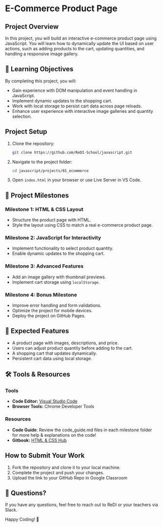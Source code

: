 # E-Commerce Product Page

## Project Overview
In this project, you will build an interactive e-commerce product page using JavaScript. You will learn how to dynamically update the UI based on user actions, such as adding products to the cart, updating quantities, and handling a responsive image gallery.

## 🎯 Learning Objectives
By completing this project, you will:
- Gain experience with DOM manipulation and event handling in JavaScript.
- Implement dynamic updates to the shopping cart.
- Work with local storage to persist cart data across page reloads.
- Enhance user experience with interactive image galleries and quantity selection.

## Project Setup
1. Clone the repository:
   ```sh
   git clone https://github.com/ReDI-School/javascript.git
   ```
2. Navigate to the project folder:
   ```sh
   cd javascript/projects/01_ecommerce
   ```
3. Open `index.html` in your browser or use Live Server in VS Code.

## 📅 Project Milestones

### Milestone 1: HTML & CSS Layout
- Structure the product page with HTML.
- Style the layout using CSS to match a real e-commerce product page.

### Milestone 2: JavaScript for Interactivity
- Implement functionality to select product quantity.
- Enable dynamic updates to the shopping cart.

### Milestone 3: Advanced Features
- Add an image gallery with thumbnail previews.
- Implement cart storage using `localStorage`.

### Milestone 4: Bonus Milestone
- Improve error handling and form validations.
- Optimize the project for mobile devices.
- Deploy the project on GitHub Pages.

## 🌟 Expected Features
- A product page with images, descriptions, and price.
- Users can adjust product quantity before adding to the cart.
- A shopping cart that updates dynamically.
- Persistent cart data using local storage.

## 🛠️ Tools & Resources

### Tools
- **Code Editor:** [Visual Studio Code](https://code.visualstudio.com/)
- **Browser Tools:** Chrome Developer Tools

### Resources
- **Code Guide**: Review the code_guide.md files in each milestone folder for more help & explanations on the code! 
- **Gitbook:** [HTML & CSS Hub]()

## How to Submit Your Work
1. Fork the repository and clone it to your local machine.
2. Complete the project and push your changes.
3. Upload the link to your GitHub Repo in Google Classroom


## 💬 Questions?

If you have any questions, feel free to reach out to ReDI or your teachers via Slack.

Happy Coding! 🚀
